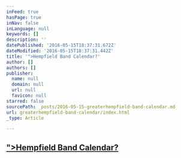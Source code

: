 ```yaml
---
inFeed: true
hasPage: true
inNav: false
inLanguage: null
keywords: []
description: ''
datePublished: '2016-05-15T18:37:31.672Z'
dateModified: '2016-05-15T18:37:31.442Z'
title: '">Hempfield Band Calendar?'
author: []
authors: []
publisher:
  name: null
  domain: null
  url: null
  favicon: null
starred: false
sourcePath: _posts/2016-05-15-greaterhempfield-band-calendar.md
url: greaterhempfield-band-calendar/index.html
_type: Article

---
```

## ["\>Hempfield Band Calendar?][0]

[0]: %3Ciframe%20src=